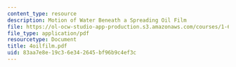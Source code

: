 ```yaml
---
content_type: resource
description: Motion of Water Beneath a Spreading Oil Film
file: https://ol-ocw-studio-app-production.s3.amazonaws.com/courses/1-63-advanced-fluid-dynamics-of-the-environment-fall-2002/83aa7e8e19c36e342645bf96b9c4ef3c_4oilfilm.pdf
file_type: application/pdf
resourcetype: Document
title: 4oilfilm.pdf
uid: 83aa7e8e-19c3-6e34-2645-bf96b9c4ef3c
---
```

